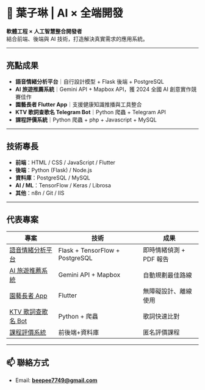 # 🌱 葉子琳 | AI × 全端開發

**軟體工程 × 人工智慧整合開發者**  
結合前端、後端與 AI 技術，打造解決真實需求的應用系統。

---

## 亮點成果
- **語音情緒分析平台**｜自行設計模型 + Flask 後端 + PostgreSQL
- **AI 旅遊推薦系統**｜Gemini API + Mapbox API，獲 2024 全國 AI 創意實作競賽佳作
- **園藝長者 Flutter App**｜支援健康知識推播與工具整合
- **KTV 歌詞查歌名 Telegram Bot**｜Python 爬蟲 + Telegram API
- **課程評價系統**｜Python 爬蟲 + php + Javascript + MySQL

---

## 技術專長
- **前端**：HTML / CSS / JavaScript / Flutter
- **後端**：Python (Flask) / Node.js
- **資料庫**：PostgreSQL / MySQL
- **AI / ML**：TensorFlow / Keras / Librosa
- **其他**：n8n / Git / IIS

---

## 代表專案
| 專案 | 技術 | 成果 |
|------|------|------|
| [語音情緒分析平台](https://github.com/LeafYeh1/Understandable) | Flask + TensorFlow + PostgreSQL | 即時情緒偵測 + PDF 報告 |
| [AI 旅遊推薦系統](https://github.com/LeafYeh1/AI_Travel) | Gemini API + Mapbox | 自動規劃最佳路線 |
| [園藝長者 App](https://github.com/LeafYeh1/Final_mobile) | Flutter | 無障礙設計、離線使用 |
| [KTV 歌詞查歌名 Bot](https://github.com/LeafYeh1/KTV_character) | Python + 爬蟲 | 歌詞快速比對 |
| [課程評價系統](https://github.com/LeafYeh1/Orange) | 前後端+資料庫 | 匿名評價課程 |

---

## 📫 聯絡方式
- Email: **beepee7749@gmail.com**
